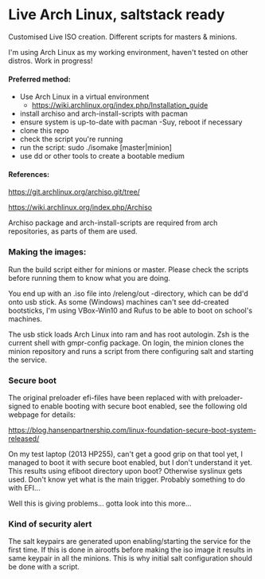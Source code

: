# Live Arch Linux, saltstack ready

Customised Live ISO creation. Different scripts for masters & minions.

I'm using Arch Linux as my working environment, haven't tested on other distros.
Work in progress!

#### Preferred method: 
- Use Arch Linux in a virtual environment
  - https://wiki.archlinux.org/index.php/Installation_guide
- install archiso and arch-install-scripts with pacman
- ensure system is up-to-date with pacman -Suy, reboot if necessary
- clone this repo
- check the script you're running
- run the script: sudo ./isomake [master|minion]
- use dd or other tools to create a bootable medium

#### References:

https://git.archlinux.org/archiso.git/tree/

https://wiki.archlinux.org/index.php/Archiso

Archiso package and arch-install-scripts are required from arch repositories, as
parts of them are used.

### Making the images:

Run the build script either for minions or master. Please check the
scripts before running them to know what you are doing.

You end up with an .iso file into /releng/out -directory, which can be dd'd onto 
usb stick. As some (Windows) machines can't see dd-created bootsticks,
I'm using VBox-Win10 and Rufus to be able to boot on school's machines.

The usb stick loads Arch Linux into ram and has root autologin. Zsh is the current
shell with gmpr-config package. On login, the minion clones the minion
repository and runs a script from there configuring salt and starting the service.

### Secure boot

The original preloader efi-files have been replaced with with preloader-signed to 
enable booting with secure boot enabled, see the following old webpage for details:

https://blog.hansenpartnership.com/linux-foundation-secure-boot-system-released/

On my test laptop (2013 HP255), can't get a good grip on that tool yet, I managed to 
boot it with secure boot enabled, but I don't understand it yet. This 
results using efiboot directory upon boot? Otherwise syslinux gets used. Don't know
yet what is the main trigger. Probably something to do with EFI...

Well this is giving problems... gotta look into this more...

### Kind of security alert

The salt keypairs are generated upon enabling/starting the service for the first time.
If this is done in airootfs before making the iso image it results in same keypair
in all the minions. This is why initial salt configuration should be done with a
script.
